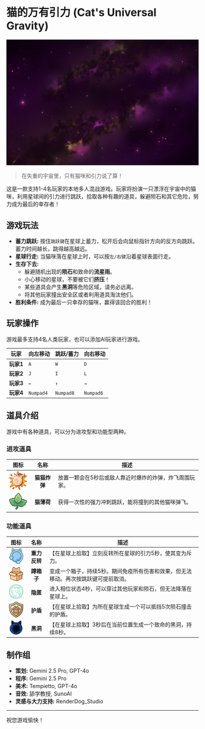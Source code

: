 # 猫的万有引力 (Cat's Universal Gravity)

![Game Screenshot](./images/backgroundd.png)

> 在失重的宇宙里，只有猫咪和引力说了算！

这是一款支持1-4名玩家的本地多人混战游戏。玩家将扮演一只漂浮在宇宙中的猫咪，利用星球间的引力进行跳跃，拾取各种有趣的道具，躲避陨石和其它危险，努力成为最后的幸存者！

## 游戏玩法

- **蓄力跳跃:** 按住`跳跃键`在星球上蓄力，松开后会向鼠标指针方向的反方向跳跃。蓄力时间越长，跳得越高越远。
- **星球行走:** 当猫咪落在星球上时，可以按`左/右键`沿着星球表面行走。
- **生存下去:**
    - 躲避随机出现的**陨石**和致命的**流星雨**。
    - 小心移动的星球，不要被它们**挤压**！
    - 某些道具会产生**黑洞**等危险区域，请务必远离。
    - 将其他玩家撞出安全区或者利用道具淘汰他们。
- **胜利条件:** 成为最后一只幸存的猫咪，赢得该回合的胜利！

## 玩家操作

游戏最多支持4名人类玩家，也可以添加AI玩家进行游戏。

| 玩家   | 向左移动 | 跳跃/蓄力 | 向右移动 |
| ------ | -------- | --------- | -------- |
| **玩家1** | `A`      | `W`       | `D`      |
| **玩家2** | `J`      | `I`       | `L`      |
| **玩家3** | `←`      | `↑`       | `→`      |
| **玩家4** | `Numpad4`| `Numpad8` | `Numpad6`|

## 道具介绍

游戏中有各种道具，可以分为进攻型和功能型两种。

### 进攻道具
| 图标 | 名称 | 描述 |
|:---:|:---:|---|
| <img src="./images/bomb.png" width="50"> | **猫猫炸弹** | 放置一颗会在5秒后或敌人靠近时爆炸的炸弹，炸飞周围玩家。 |
| <img src="./images/catnip.png" width="50"> | **猫薄荷** | 获得一次性的强力冲刺跳跃，能将撞到的其他猫咪弹飞。 |

### 功能道具
| 图标 | 名称 | 描述 |
|:---:|:---:|---|
| <img src="./images/inverse_gravity.png" width="50"> | **重力反转** | 【在星球上拾取】立刻反转所在星球的引力5秒，使其变为斥力。 |
| <img src="./images/invisibility.png" width="50"> | **蹲箱子** | 变成一个箱子，持续5秒。期间免疫所有伤害和效果，但无法移动。再次按跳跃键可提前取消。 |
| <img src="./images/invisible.png" width="50"> | **隐匿** | 进入相位状态4秒，可以穿过其他玩家和陨石，但无法降落在星球上。 |
| <img src="./images/shield.png" width="50"> | **护盾** | 【在星球上拾取】为所在星球生成一个可以抵挡5次陨石撞击的护盾。 |
| <img src="./images/darkhole.png" width="50"> | **黑洞** | 【在星球上拾取】3秒后在当前位置生成一个致命的黑洞，持续8秒。 |

## 制作组

- **策划:** Gemini 2.5 Pro, GPT-4o
- **程序:** Gemini 2.5 Pro
- **美术:** Tempietto, GPT-4o
- **音效:** 舔学教授, SunoAI
- **灵感与大力支持:** RenderDog_Studio

---
祝您游戏愉快！ 